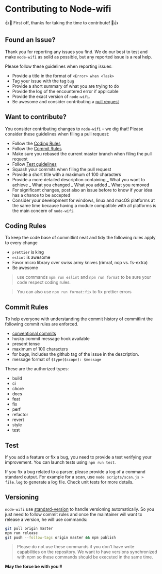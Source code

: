 # Contributing to Node-wifi

:+1::tada: First off, thanks for taking the time to contribute! :tada::+1:

## Found an Issue?

Thank you for reporting any issues you find. We do our best to test and make `node-wifi` as solid as possible, but any reported issue is a real help.

Please follow these guidelines when reporting issues:

- Provide a title in the format of `<Error> when <Task>`
- Tag your issue with the tag `bug`
- Provide a short summary of what you are trying to do
- Provide the log of the encountered error if applicable
- Provide the exact version of `node-wifi`.
- Be awesome and consider contributing a [pull request](#want-to-contribute)

## Want to contribute?

You consider contributing changes to `node-wifi` – we dig that!
Please consider these guidelines when filing a pull request:

- Follow the [Coding Rules](#coding-rules)
- Follow the [Commit Rules](#commit-rules)
- Make sure you rebased the current master branch when filing the pull request
- Follow [Test guidelines](#tests)
- Squash your commits when filing the pull request
- Provide a short title with a maximum of 100 characters
- Provide a more detailed description containing
  _ What you want to achieve
  _ What you changed
  _ What you added
  _ What you removed
- For significant changes, post also an issue before to know if your idea has a chance to be accepted
- Consider your development for windows, linux and macOS platforms at the same time
  because having a module compatible with all platforms is the main concern of `node-wifi`.

## Coding Rules

To keep the code base of commitlint neat and tidy the following rules apply to every change

- `prettier` is king
- `eslint` is awesome
- Favor micro library over swiss army knives (rimraf, ncp vs. fs-extra)
- Be awesome

> use commands `npm run eslint` and `npm run format` to be sure your code
> respect coding rules.

> You can also use `npm run format:fix` to fix prettier errors

## Commit Rules

To help everyone with understanding the commit history of commitlint the following commit rules are enforced.

- [conventional commits](https://www.conventionalcommits.org/en/v1.0.0-beta.3/)
- husky commit message hook available
- present tense
- maximum of 100 characters
- for bugs, includes the github tag of the issue in the description.
- message format of `$type($scope): $message`

These are the authorized types:

- build
- ci
- chore
- docs
- feat
- fix
- perf
- refactor
- revert
- style
- test

## Test

If you add a feature or fix a bug, you need to provide a test verifying your
improvement. You can launch tests using `npm run test`.

If you fix a bug related to a parser, please provide a log of a command standard
output. For example for a scan, use `node scripts/scan.js > file.log` to generate a
log file. Check unit tests for more details.

## Versioning

`node-wifi` use [standard-version](https://github.com/conventional-changelog/standard-version) to handle versioning
automatically. So you just need to follow commit rules and once the maintainer will want to release a version, he will use commands:

```bash
git pull origin master
npm run release
git push --follow-tags origin master && npm publish
```

> Please do not use these commands if you don't have write capabilities on the repository. We want to
> have versions synchronized with npm so these commands should be executed in the same time.

**May the force be with you !!**

